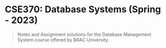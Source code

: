 # CSE370: Database Systems (Spring - 2023)
> Notes and Assignment solutions for the Database Management System course offered by BRAC University.
